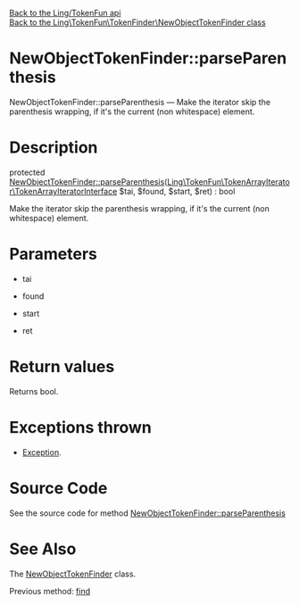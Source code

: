 [Back to the Ling/TokenFun api](https://github.com/lingtalfi/TokenFun/blob/master/doc/api/Ling/TokenFun.md)<br>
[Back to the Ling\TokenFun\TokenFinder\NewObjectTokenFinder class](https://github.com/lingtalfi/TokenFun/blob/master/doc/api/Ling/TokenFun/TokenFinder/NewObjectTokenFinder.md)


NewObjectTokenFinder::parseParenthesis
================



NewObjectTokenFinder::parseParenthesis — Make the iterator skip the parenthesis wrapping, if it's the current (non whitespace) element.




Description
================


protected [NewObjectTokenFinder::parseParenthesis](https://github.com/lingtalfi/TokenFun/blob/master/doc/api/Ling/TokenFun/TokenFinder/NewObjectTokenFinder/parseParenthesis.md)([Ling\TokenFun\TokenArrayIterator\TokenArrayIteratorInterface](https://github.com/lingtalfi/TokenFun/blob/master/doc/api/Ling/TokenFun/TokenArrayIterator/TokenArrayIteratorInterface.md) $tai, $found, $start, $ret) : bool




Make the iterator skip the parenthesis wrapping, if it's the current (non whitespace) element.




Parameters
================


- tai

    

- found

    

- start

    

- ret

    


Return values
================

Returns bool.


Exceptions thrown
================

- [Exception](http://php.net/manual/en/class.exception.php).&nbsp;







Source Code
===========
See the source code for method [NewObjectTokenFinder::parseParenthesis](https://github.com/lingtalfi/TokenFun/blob/master/TokenFinder/NewObjectTokenFinder.php#L92-L105)


See Also
================

The [NewObjectTokenFinder](https://github.com/lingtalfi/TokenFun/blob/master/doc/api/Ling/TokenFun/TokenFinder/NewObjectTokenFinder.md) class.

Previous method: [find](https://github.com/lingtalfi/TokenFun/blob/master/doc/api/Ling/TokenFun/TokenFinder/NewObjectTokenFinder/find.md)<br>

